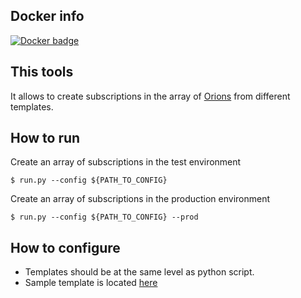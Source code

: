 ## Docker info
[![Docker badge](https://img.shields.io/docker/pulls/fiware/tool.subscribeorions.svg)](https://hub.docker.com/r/fiware/tool.subscribeorions/)

## This tools
It allows to create subscriptions in the array of [Orions](https://fiware-orion.readthedocs.io/en/latest/) from different templates.

## How to run
Create an array of subscriptions in the test environment
```console
$ run.py --config ${PATH_TO_CONFIG}
```
Create an array of subscriptions in the production environment

```console
$ run.py --config ${PATH_TO_CONFIG} --prod
```

## How to configure
+ Templates should be at the same level as python script. 
+ Sample template is located [here](./templates/default.json) 
